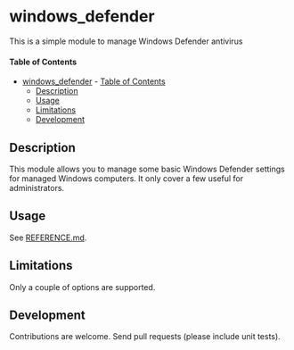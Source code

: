 
# windows_defender

This is a simple module to manage Windows Defender antivirus

#### Table of Contents

- [windows_defender](#windowsdefender)
      - [Table of Contents](#table-of-contents)
  - [Description](#description)
  - [Usage](#usage)
  - [Limitations](#limitations)
  - [Development](#development)

## Description

This module allows you to manage some basic Windows Defender settings for managed Windows computers. It only cover a few useful for administrators.

## Usage

See [REFERENCE.md](REFERENCE.md).

## Limitations

Only a couple of options are supported.

## Development

Contributions are welcome. Send pull requests (please include unit tests).

